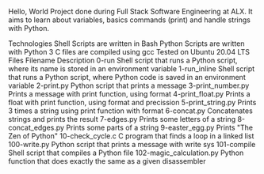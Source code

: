 Hello, World
Project done during Full Stack Software Engineering at ALX. It aims to learn about variables, basics commands (print) and handle strings with Python.

Technologies
Shell Scripts are written in Bash
Python Scripts are written with Python 3
C files are compiled using gcc
Tested on Ubuntu 20.04 LTS
Files
Filename	Description
0-run	Shell script that runs a Python script, where its name is stored in an environment variable
1-run_inline	Shell script that runs a Python script, where Python code is saved in an environment variable
2-print.py	Python script that prints a message
3-print_number.py	Prints a message with print function, using format
4-print_float.py	Prints a float with print function, using format and precission
5-print_string.py	Prints 3 times a string using print function with format
6-concat.py	Concatenates strings and prints the result
7-edges.py	Prints some letters of a string
8-concat_edges.py	Prints some parts of a string
9-easter_egg.py	Prints "The Zen of Python"
10-check_cycle.c	C program that finds a loop in a linked list
100-write.py	Python script that prints a message with write sys
101-compile	Shell script that compiles a Python file
102-magic_calculation.py	Python function that does exactly the same as a given disassembler
